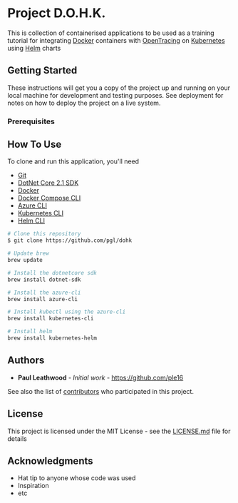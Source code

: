 # Project D.O.H.K.

This is collection of containerised applications to be used as a training tutorial
for integrating [Docker](https://www.docker.com/) containers with [OpenTracing](http://opentracing.io/) on [Kubernetes](https://kubernetes.io/) using [Helm](https://helm.sh/) charts

## Getting Started

These instructions will get you a copy of the project up and running on your local machine for development and testing purposes. See deployment for notes on how to deploy the project on a live system.

### Prerequisites

## How To Use

To clone and run this application, you'll need
- [Git](https://git-scm.com)
- [DotNet Core 2.1 SDK](https://www.microsoft.com/net/learn/get-started)
- [Docker](https://docs.docker.com/install/)
- [Docker Compose CLI](https://docs.docker.com/compose/install/)
- [Azure CLI](https://docs.microsoft.com/en-us/cli/azure/install-azure-cli?view=azure-cli-latest)
- [Kubernetes CLI](https://kubernetes.io/docs/tasks/tools/install-kubectl/)
- [Helm CLI](https://docs.helm.sh/using_helm/#installing-helm)

```bash
# Clone this repository
$ git clone https://github.com/pgl/dohk

# Update brew
brew update

# Install the dotnetcore sdk
brew install dotnet-sdk

# Install the azure-cli
brew install azure-cli

# Install kubectl using the azure-cli
brew install kubernetes-cli

# Install helm
brew install kubernetes-helm
```

## Authors

* **Paul Leathwood** - *Initial work* - https://github.com/ple16

See also the list of [contributors](https://github.com/your/project/contributors) who participated in this project.

## License

This project is licensed under the MIT License - see the [LICENSE.md](LICENSE.md) file for details

## Acknowledgments

* Hat tip to anyone whose code was used
* Inspiration
* etc
